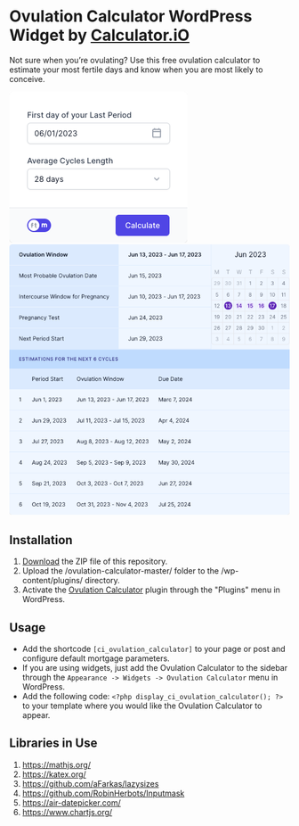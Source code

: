 # Ovulation Calculator WordPress Widget by [Calculator.iO](https://www.calculator.io/ "Calculator.iO Homepage")

Not sure when you’re ovulating? Use this free ovulation calculator to estimate your most fertile days and know when you are most likely to conceive.

![Ovulation Calculator Input Form](/assets/images/screenshot-1.png "Ovulation Calculator Input Form")
![Ovulation Calculator Calculation Results](/assets/images/screenshot-2.png "Ovulation Calculator Calculation Results")

## Installation

1. [Download](https://github.com/pub-calculator-io/age-calculator/archive/refs/heads/master.zip) the ZIP file of this repository.
2. Upload the /ovulation-calculator-master/ folder to the /wp-content/plugins/ directory.
3. Activate the [Ovulation Calculator](https://www.calculator.io/ovulation-calculator/ "Ovulation Calculator Homepage") plugin through the "Plugins" menu in WordPress.

## Usage
* Add the shortcode `[ci_ovulation_calculator]` to your page or post and configure default mortgage parameters.
* If you are using widgets, just add the Ovulation Calculator to the sidebar through the `Appearance -> Widgets -> Ovulation Calculator` menu in WordPress.
* Add the following code: `<?php display_ci_ovulation_calculator(); ?>` to your template where you would like the Ovulation Calculator to appear.

## Libraries in Use
1. https://mathjs.org/
2. https://katex.org/
3. https://github.com/aFarkas/lazysizes
4. https://github.com/RobinHerbots/Inputmask
5. https://air-datepicker.com/
6. https://www.chartjs.org/

